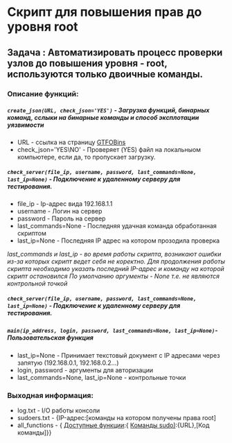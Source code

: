 # Скрипт для повышения прав до уровня root 

## Задача : Автоматизировать процесс проверки узлов до повышения уровня - root, используются только двоичные команды.

### Описание функций:

##### `create_json(URL, check_json='YES')` - Загрузка функций, бинарных команд, сслыки на бинарные команды и способ эксплотации уязвимости ######
- URL - ссылка на страницу [GTFOBins](https://gtfobins.github.io/#+sudo)
- check_json='YES\NO' - Проверяет (YES) файл на локальныом компьютере, если да, то пропускает загрузку.

##### `check_server(file_ip, username, password, last_commands=None, last_ip=None)` - Подключение к удаленному серверу для тестирования. #####
- file_ip - Ip-адрес вида 192.168.1.1
- username - Логин на сервер
- password - Пароль на сервер
- last_commands=None - Последняя удачная команда обработанная скриптом
- last_ip=None - Последняя IP адрес на котором прозодила проверка

*last_commands и last_ip - во время работы скрипта, возникают ошибки из-за которых скрипт ведет себя не коректно.*
*Для продолжения работы скрипта необходимо указать последний IP-адрес и команду на которой скрипт остановился*
*По умолчанию аргументы - None т.е. не являются контрольной точкой*

##### `check_server(file_ip, username, password, last_commands=None, last_ip=None)` - Подключение к удаленному серверу для тестирования. #####

##### `main(ip_address, login, password, last_commands=None, last_ip=None)`- Пользовательская функция #####
- last_ip=None - Принимает текстовый документ с IP адресами через запятую (192.168.0.1, 192.168.0.2...)
- login, password - аргументы для авторизации
- last_commands=None, last_ip=None - контрольные точки

### Выходная информация:
- log.txt - I/O работы консоли
- sudoers.txt - {IP-адрес:[команды на котором получены права root]
- all_functions - { [Доступные функции](https://gtfobins.github.io/):{ [Команды sudo)](https://gtfobins.github.io/):{URL},[Код команды]}}

